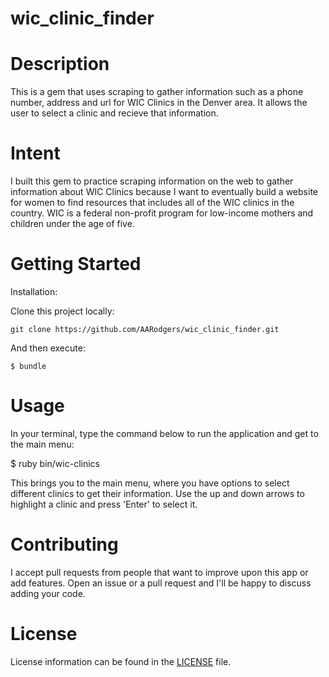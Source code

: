 # wic_clinic_finder

<!-- Watch this video to see how it works: -->

# Description

This is a gem that uses scraping to gather information such as a phone number, address and url for WIC Clinics in the Denver area. It allows the user to select a clinic and recieve that information.

# Intent

I built this gem to practice scraping information on the web to gather information about WIC Clinics because I want to eventually build a website for women to find resources that includes all of the WIC clinics in the country. WIC is a federal non-profit program for low-income mothers and children under the age of five.

# Getting Started

Installation:

Clone this project locally:

`git clone https://github.com/AARodgers/wic_clinic_finder.git`

And then execute:

    $ bundle

# Usage

In your terminal, type the command below to run the application and get to the main menu:

$ ruby bin/wic-clinics

This brings you to the main menu, where you have options to select different clinics to get their information. Use the up and down arrows to highlight a clinic and press 'Enter' to select it.

# Contributing
I accept pull requests from people that want to improve upon this app or add features. Open an issue or a pull request and I'll be happy to discuss adding your code.

# License
License information can be found in the [LICENSE](LICENSE) file.

